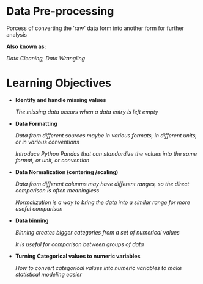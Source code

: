 # Data Pre-processing

Porcess of converting the 'raw' data form into another form for further analysis

**Also known as:**

*Data Cleaning, Data Wrangling*

# Learning Objectives

* **Identify and handle missing values**

    *The missing data occurs when a data entry is left empty*

* **Data Formatting**

    *Data from different sources maybe in various formats, in different units, or in various conventions*
    
    *Introduce Python Pandas that can standardize the values into the same format, or unit, or convention*

* **Data Normalization (centering /scaling)**

    *Data from different colunms may have different ranges, so the direct comparison is often meaningless*
    
    *Normalization is a way to bring the data into a similar range for more useful comparison*

* **Data binning**

    *Binning creates bigger categories from a set of numerical values*
    
    *It is useful for comparison between groups of data*

* **Turning Categorical values to numeric variables**

    *How to convert categorical values into numeric variables to make statistical modeling easier*
